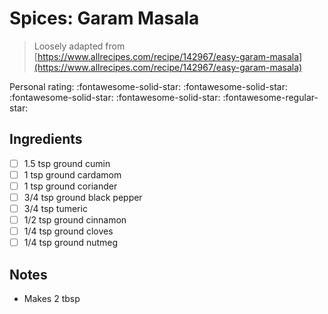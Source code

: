 # Spices: Garam Masala

> Loosely adapted from [https://www.allrecipes.com/recipe/142967/easy-garam-masala](https://www.allrecipes.com/recipe/142967/easy-garam-masala)

<!-- {cts} rating=4; (User can specify rating on scale of 1-5) -->

Personal rating: :fontawesome-solid-star: :fontawesome-solid-star: :fontawesome-solid-star: :fontawesome-solid-star: :fontawesome-regular-star:

<!-- {cte} -->

<!-- {cts} name_image=None; (User can specify image name) -->

<!-- TODO: Capture image -->

<!-- {cte} -->

## Ingredients

- [ ] 1.5 tsp ground cumin
- [ ] 1 tsp ground cardamom
- [ ] 1 tsp ground coriander
- [ ] 3/4 tsp ground black pepper
- [ ] 3/4 tsp tumeric
- [ ] 1/2 tsp ground cinnamon
- [ ] 1/4 tsp ground cloves
- [ ] 1/4 tsp ground nutmeg

## Notes

- Makes 2 tbsp
